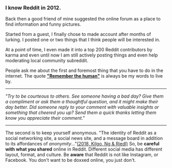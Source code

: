 ### I know Reddit in 2012.

Back then a good friend of mine suggested the online forum as a place to find information and funny pictures.

Started from a guest, I finally chose to made account after months of lurking. I posted one or two things that I think people will be interested in. 

At a point of time, I even made it into a top 200 Reddit contributors by karma and even until now I am still actively posting things and even help moderating local community subreddit.

People ask me about the first and foremost thing that you have to do in the internet. The quote [**"Remember the human"**](https://redd.it/1ytp7q) is always be my words to live by.

---

_"Try to be courteous to others. See someone having a bad day? Give them a compliment or ask them a thoughtful question, and it might make their day better. Did someone reply to your comment with valuable insights or something that cheered you up? Send them a quick thanks letting them know you appreciate their comment."_

---

The second is to keep yourself anonymous. "The identity of Reddit as a social networking site, a social news site, and a message board in addition to its affordances of _anonymity_..."[(2018, Kilgo, Ng & Riedl)](https://journals.sagepub.com/doi/full/10.1177/2056305118810216) So, be **careful with what you shared** online in Reddit. Different social media has different layout, format, and culture. Be **aware** that Reddit is not like Instagram, or Facebook. You don't want to be doxxed online, you just don't.
